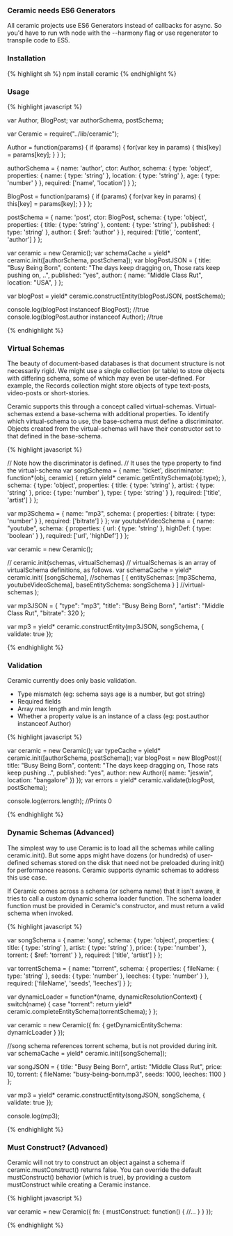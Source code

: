 ### Ceramic needs ES6 Generators

All ceramic projects use ES6 Generators instead of callbacks for async. So you'd have to run wth node with the --harmony flag or use regenerator to transpile code to ES5.

### Installation
{% highlight sh %}
npm install ceramic
{% endhighlight %}

### Usage
{% highlight javascript %}

var Author, BlogPost;
var authorSchema, postSchema;

var Ceramic = require("../lib/ceramic");

Author = function(params) {
    if (params) {
        for(var key in params) {
            this[key] = params[key];
        }
    }
};

authorSchema = {
    name: 'author',
    ctor: Author,
    schema: {
        type: 'object',
        properties: {
            name: { type: 'string' },
            location: { type: 'string' },
            age: { type: 'number' }
        },
        required: ['name', 'location']
    }
};

BlogPost = function(params) {
    if (params) {
        for(var key in params) {
            this[key] = params[key];
        }
    }
};

postSchema = {
    name: 'post',
    ctor: BlogPost,
    schema: {
        type: 'object',
        properties: {
            title: { type: 'string' },
            content: { type: 'string' },
            published: { type: 'string' },
            author: { $ref: 'author' }
        },
        required: ['title', 'content', 'author']
    }
};

var ceramic = new Ceramic();
var schemaCache = yield* ceramic.init([authorSchema, postSchema]);
var blogPostJSON = {
    title: "Busy Being Born",
    content: "The days keep dragging on, Those rats keep pushing on, ..",
    published: "yes",
    author: {
        name: "Middle Class Rut",
        location: "USA",
    }
};

var blogPost = yield* ceramic.constructEntity(blogPostJSON, postSchema);

console.log(blogPost instanceof BlogPost); //true
console.log(blogPost.author instanceof Author); //true

{% endhighlight %}



### Virtual Schemas

The beauty of document-based databases is that document structure is not necessarily rigid. We might use a single collection (or table) to store objects with differing schema, some of which may even be user-defined. For example, the Records collection might store objects of type text-posts, video-posts or short-stories.

Ceramic supports this through a concept called virtual-schemas. Virtual-schemas extend a base-schema with additional properties. To identify which virtual-schema to use, the base-schema must define a discriminator.
Objects created from the virtual-schemas will have their constructor set to that defined in the base-schema.

{% highlight javascript %}

// Note how the discriminator is defined.
// It uses the type property to find the virtual-schema
var songSchema = {
    name: 'ticket',
    discriminator: function*(obj, ceramic) {
        return yield* ceramic.getEntitySchema(obj.type);
    },
    schema: {
        type: 'object',
        properties: {
            title: { type: 'string' },
            artist: { type: 'string' },
            price: { type: 'number' },
            type: { type: 'string' }
        },
        required: ['title', 'artist']
    }
};

var mp3Schema = {
    name: "mp3",
    schema: {
        properties: {
            bitrate: { type: 'number' }
        },
        required: ['bitrate']
    }
};
var youtubeVideoSchema = {
    name: "youtube",
    schema: {
        properties: {
            url: { type: 'string' },
            highDef: { type: 'boolean' }
        },
        required: ['url', 'highDef']
    }
};

var ceramic = new Ceramic();

// ceramic.init(schemas, virtualSchemas)
// virtualSchemas is an array of virtualSchema definitions, as follows.
var schemaCache = yield* ceramic.init(
    [songSchema], //schemas
    [
        {
            entitySchemas: [mp3Schema, youtubeVideoSchema],
            baseEntitySchema: songSchema
        }
    ] //virtual-schemas
);

var mp3JSON = {
    "type": "mp3",
    "title": "Busy Being Born",
    "artist": "Middle Class Rut",
    "bitrate": 320
};

var mp3 = yield* ceramic.constructEntity(mp3JSON, songSchema, { validate: true });

{% endhighlight %}



### Validation
Ceramic currently does only basic validation.

- Type mismatch (eg: schema says age is a number, but got string)
- Required fields
- Array max length and min length
- Whether a property value is an instance of a class (eg: post.author instanceof Author)

{% highlight javascript %}

var ceramic = new Ceramic();
var typeCache = yield* ceramic.init([authorSchema, postSchema]);
var blogPost = new BlogPost({
    title: "Busy Being Born",
    content: "The days keep dragging on, Those rats keep pushing ..",
    published: "yes",
    author: new Author({
        name: "jeswin",
        location: "bangalore"
    })
});
var errors = yield* ceramic.validate(blogPost, postSchema);

console.log(errors.length); //Prints 0

{% endhighlight %}


### Dynamic Schemas (Advanced)

The simplest way to use Ceramic is to load all the schemas while calling ceramic.init(). But some apps might have dozens (or hundreds) of user-defined schemas stored on the disk that need not be preloaded during init() for performance reasons. Ceramic supports dynamic schemas to address this use case.

If Ceramic comes across a schema (or schema name) that it isn't aware, it tries to call a custom dynamic schema loader function. The schema loader function must be provided in Ceramic's constructor, and must return a valid schema when invoked.

{% highlight javascript %}

var songSchema = {
    name: 'song',
    schema: {
        type: 'object',
        properties: {
            title: { type: 'string' },
            artist: { type: 'string' },
            price: { type: 'number' },
            torrent: { $ref: 'torrent' }
        },
        required: ['title', 'artist']
    }
};

var torrentSchema = {
    name: "torrent",
    schema: {
        properties: {
            fileName: { type: 'string' },
            seeds: { type: 'number' },
            leeches: { type: 'number' }
        },
        required: ['fileName', 'seeds', 'leeches']
    }
};

var dynamicLoader = function*(name, dynamicResolutionContext) {
    switch(name) {
        case "torrent":
            return yield* ceramic.completeEntitySchema(torrentSchema);
    }
};

var ceramic = new Ceramic({
    fn: { getDynamicEntitySchema: dynamicLoader }
});

//song schema references torrent schema, but is not provided during init.
var schemaCache = yield* ceramic.init([songSchema]);

var songJSON = {
    title: "Busy Being Born",
    artist: "Middle Class Rut",
    price: 10,
    torrent: {
        fileName: "busy-being-born.mp3",
        seeds: 1000,
        leeches: 1100
    }
};

var mp3 = yield* ceramic.constructEntity(songJSON, songSchema, { validate: true });

console.log(mp3);

{% endhighlight %}


### Must Construct? (Advanced)

Ceramic will not try to construct an object against a schema if ceramic.mustConstruct() returns false.
You can override the default mustConstruct() behavior (which is true), by providing a custom mustConstruct while creating a Ceramic instance.

{% highlight javascript %}

var ceramic = new Ceramic({
    fn: {
        mustConstruct: function() {
            //...
        }
    }
});

{% endhighlight %}
